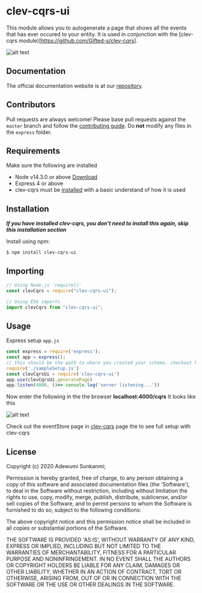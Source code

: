 # clev-cqrs-ui

This module allows you to autogenerate a page that shows all the events that has ever occured to your entity. It is used in conjunction with the [clev-cqrs module)[https://github.com/Gifted-s/clev-cqrs].

![alt text](https://firebasestorage.googleapis.com/v0/b/oaiup-ee651.appspot.com/o/Screenshot%20(64).png?alt=media&token=63f615c5-a6de-44db-b20c-8fd9042dd9b8)

## Documentation
The official documentation website is at our [repository](https://github.com/Gifted-s/clev-cqrs-ui).

## Contributors

Pull requests are always welcome! Please base pull requests against the `master`
branch and follow the [contributing guide](https://github.com/Gifted-s/clev-cqrs-ui/CONTRIBUTING.md).
Do **not** modify any files in the `express` folder.

## Requirements
Make sure the following are installed
* Node v14.3.0 or above [Download](http://nodejs.org/)
* Express 4 or above 
* clev-cqrs must be [installed](https://github.com/Gifted-s/clev-cqrs-ui) with a basic understand of how it is used


## Installation
***If you have installed clev-cqrs, you don't need to install this again, skip this installation section***

Install using npm:

```bash
$ npm install clev-cqrs-ui
```

## Importing

```javascript
// Using Node.js `require()`
const clevCqrs = require("clev-cqrs-ui");

// Using ES6 imports
import clevCqrs from "clev-cqrs-ui";
```

## Usage

Express setup `app.js`

```javascript
const express = require('express');
const app = express();
// this should be the path to where you created your schema. checkout https://github.com/Gifted-s/clev-cqrs if this looks strange.
require('./sampleSetup.js')
const clevCqrsUi = require('clev-cqrs-ui')
app.use(clevCqrsUi.generatePage)
app.listen(4000, ()=> console.log('server listening...'))
```

Now enter the following in the  the browser **localhost:4000/cqrs**
It looks like this

![alt text](https://firebasestorage.googleapis.com/v0/b/oaiup-ee651.appspot.com/o/Screenshot%20(64).png?alt=media&token=63f615c5-a6de-44db-b20c-8fd9042dd9b8)

Check out the eventStore page in [clev-cqrs](https://github.com/Gifted-s/clev-cqrs ) page the  to see full setup with clev-cqrs

## License

Copyright (c) 2020 Adewumi Sunkanmi;

Permission is hereby granted, free of charge, to any person obtaining
a copy of this software and associated documentation files (the
'Software'), to deal in the Software without restriction, including
without limitation the rights to use, copy, modify, merge, publish,
distribute, sublicense, and/or sell copies of the Software, and to
permit persons to whom the Software is furnished to do so, subject to
the following conditions:

The above copyright notice and this permission notice shall be
included in all copies or substantial portions of the Software.

THE SOFTWARE IS PROVIDED 'AS IS', WITHOUT WARRANTY OF ANY KIND,
EXPRESS OR IMPLIED, INCLUDING BUT NOT LIMITED TO THE WARRANTIES OF
MERCHANTABILITY, FITNESS FOR A PARTICULAR PURPOSE AND NONINFRINGEMENT.
IN NO EVENT SHALL THE AUTHORS OR COPYRIGHT HOLDERS BE LIABLE FOR ANY
CLAIM, DAMAGES OR OTHER LIABILITY, WHETHER IN AN ACTION OF CONTRACT,
TORT OR OTHERWISE, ARISING FROM, OUT OF OR IN CONNECTION WITH THE
SOFTWARE OR THE USE OR OTHER DEALINGS IN THE SOFTWARE.
